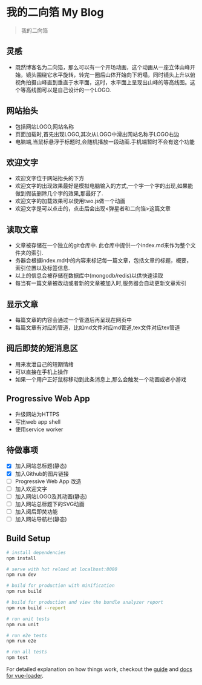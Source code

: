 # 我的二向箔 My Blog

> 我的二向箔

## 灵感

* 既然博客名为二向箔，那么可以有一个开场动画，这个动画从一座立体山峰开始，镜头围绕它水平旋转，转完一圈后山体开始向下坍塌，同时镜头上升以俯视角拍摄山峰直到垂直于水平面，这时，水平面上呈现出山峰的等高线图。这个等高线图可以是自己设计的一个LOGO.

## 网站抬头

* 包括网站LOGO,网站名称
* 页面加载时,首先出现LOGO,其次从LOGO中滑出网站名称于LOGO右边
* 电脑端,当鼠标悬浮于标题时,会随机播放一段动画.手机端暂时不会有这个功能

## 欢迎文字
* 欢迎文字位于网站抬头的下方
* 欢迎文字的出现效果最好是模拟电脑输入的方式,一个字一个字的出现,如果能做到假装删除几个字的效果,那最好了.
* 欢迎文字的加载效果可以使用two.js做一个动画
* 欢迎文字是可以点击的，点击后会出现<弹星者和二向箔>这篇文章

## 读取文章

* 文章被存储在一个独立的git仓库中. 此仓库中提供一个index.md来作为整个文件夹的索引.
* 务器会根据index.md中的内容来标记每一篇文章，包括文章的标题，概要，索引位置以及标签信息.
* 以上的信息会被存储在数据库中(mongodb/redis)以供快速读取
* 每当有一篇文章被改动或者新的文章被加入时,服务器会自动更新文章索引

## 显示文章

* 每篇文章的内容会通过一个管道后再呈现在网页中
* 每篇文章有对应的管道，比如md文件对应md管道,tex文件对应tex管道

## 阅后即焚的短消息区

* 用来发泄自己的短期情绪
* 可以直接在手机上操作
* 如果一个用户正好鼠标移动到此条消息上,那么会触发一个动画或者小游戏

## Progressive Web App

* 升级网站为HTTPS
* 写出web app shell
* 使用service worker

## 待做事项

- [X] 加入网站总标题(静态)
- [X] 加入Github的图片链接
- [ ] Progressive Web App 改造
- [ ] 加入欢迎文字
- [ ] 加入网站LOGO及其动画(静态)
- [ ] 加入网站总标题下的SVG动画
- [ ] 加入阅后即焚功能
- [ ] 加入网站导航栏(静态)

## Build Setup

``` bash
# install dependencies
npm install

# serve with hot reload at localhost:8080
npm run dev

# build for production with minification
npm run build

# build for production and view the bundle analyzer report
npm run build --report

# run unit tests
npm run unit

# run e2e tests
npm run e2e

# run all tests
npm test
```

For detailed explanation on how things work, checkout the [guide](http://vuejs-templates.github.io/webpack/) and [docs for vue-loader](http://vuejs.github.io/vue-loader).
